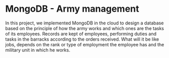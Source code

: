 # MongoDB - Army management

In this project, we implemented MongoDB in the cloud to design a database based on the principle of how the army works and which ones are the tasks of its employees. Records are kept of employees, performing duties and tasks in the barracks according to the orders received. What will it be like jobs, depends on the rank or type of employment the employee has and the military unit in which he works.
